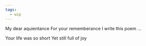 ```yaml
---
tags:
  - wip
---
```


My dear aquientance
For your rememberance
I write this poem
...

Your life was so short
Yet still full of joy